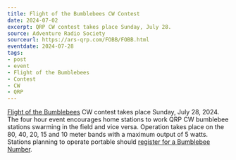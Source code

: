 ```yaml
---
title: Flight of the Bumblebees CW Contest
date: 2024-07-02
excerpt: QRP CW contest takes place Sunday, July 28.
source: Adventure Radio Society
sourceurl: https://ars-qrp.com/FOBB/FOBB.html
eventdate: 2024-07-28
tags:
- post
- event
- Flight of the Bumblebees
- Contest
- CW
- QRP
---
```

[Flight of the Bumblebees](https://ars-qrp.com/FOBB/FOBB.html) CW contest takes place Sunday, July 28, 2024. The four hour event encourages home stations to work QRP CW bumblebee stations swarming in the field and vice versa. Operation takes place on the 80, 40, 20, 15 and 10 meter bands with a maximum output of 5 watts. Stations planning to operate portable should [register for a Bumblebee Number](https://ars-qrp.com/FOBB/FOBB_Numbers/FOBB_Numbers.html).